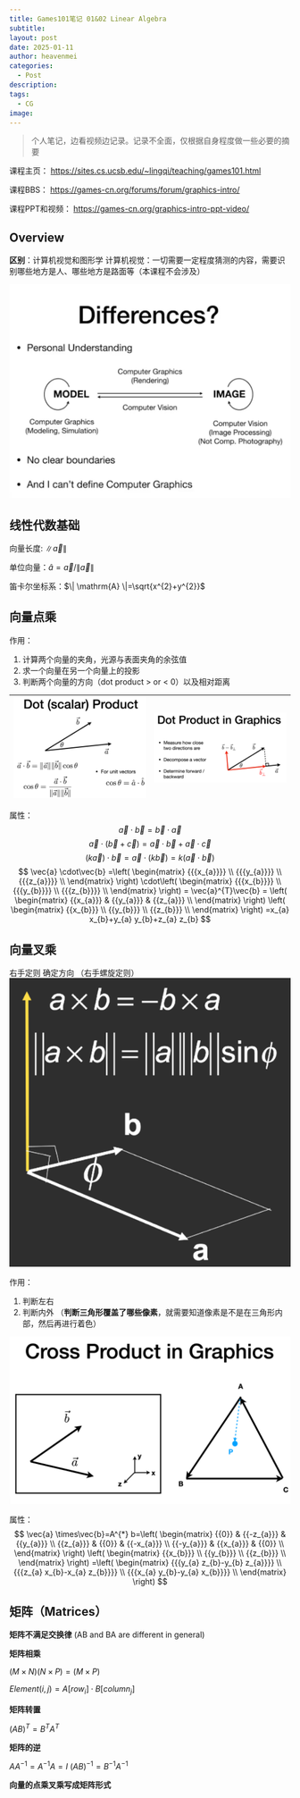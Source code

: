 ```yaml
---
title: Games101笔记 01&02 Linear Algebra
subtitle: 
layout: post
date: 2025-01-11
author: heavenmei
categories:
  - Post
description: 
tags:
  - CG
image:
---
```

> 个人笔记，边看视频边记录。记录不全面，仅根据自身程度做一些必要的摘要

 课程主页： https://sites.cs.ucsb.edu/~lingqi/teaching/games101.html
 
 课程BBS： https://games-cn.org/forums/forum/graphics-intro/
 
 课程PPT和视频： https://games-cn.org/graphics-intro-ppt-video/ 

## Overview
**区别**：计算机视觉和图形学
计算机视觉：一切需要一定程度猜测的内容，需要识别哪些地方是人、哪些地方是路面等（本课程不会涉及）

![|500](assets/2025-01-11-Games101-01+02-LinearAlgebra-20250111112446.png)



## 线性代数基础
向量长度: $\| \vec{a} \|$

单位向量：$\hat{a}=\vec{a} / \| \vec{a} \|$

笛卡尔坐标系：$\| \mathrm{A} \|=\sqrt{x^{2}+y^{2}}$


## 向量点乘

作用：
1. 计算两个向量的夹角，光源与表面夹角的余弦值
2. 求一个向量在另一个向量上的投影
3. 判断两个向量的方向（dot product > or < 0）以及相对距离

| ![](assets/2025-01-11-Games101-01+02-LinearAlgebra-20250111114344.png) | ![](assets/2025-01-11-Games101-01+02-LinearAlgebra-20250111115225.png) |
| ---- | ---- |


属性：
$$
\vec{a} \cdot\vec{b}=\vec{b} \cdot\vec{a} 
$$
$$
\vec{a} \cdot( \vec{b}+\vec{c} )=\vec{a} \cdot\vec{b}+\vec{a} \cdot\vec{c} 
$$
$$
( k \vec{a} ) \cdot\vec{b}=\vec{a} \cdot( k \vec{b} )=k ( \vec{a} \cdot\vec{b} ) 
$$
$$
\vec{a} \cdot\vec{b}
=\left( \begin{matrix} {{{x_{a}}}} \\ {{{y_{a}}}} \\ {{{z_{a}}}} \\ \end{matrix} \right) \cdot\left( \begin{matrix} {{{x_{b}}}} \\ {{{y_{b}}}} \\ {{{z_{b}}}} \\ \end{matrix} \right) 
= \vec{a}^{T}\vec{b} 
= \left( \begin{matrix} {{x_{a}}} & {{y_{a}}} & {{z_{a}}} \\ \end{matrix} \right) \left( \begin{matrix} {{x_{b}}} \\ {{y_{b}}} \\ {{z_{b}}} \\ \end{matrix} \right)  
=x_{a} x_{b}+y_{a} y_{b}+z_{a} z_{b} 
$$



## 向量叉乘

右手定则 确定方向 （右手螺旋定则）
![|300](assets/2025-01-11-Games101-01+02-LinearAlgebra-20250111115540.png)

作用：
1. 判断左右
2. 判断内外 （**判断三角形覆盖了哪些像素**，就需要知道像素是不是在三角形内部，然后再进行着色）

![|500](assets/2025-01-11-Games101-01+02-LinearAlgebra-20250111120444.png)


属性：
$$
\vec{a} \times\vec{b}=A^{*} b=\left( \begin{matrix} {{0}} & {{-z_{a}}} & {{y_{a}}} \\ {{z_{a}}} & {{0}} & {{-x_{a}}} \\ {{-y_{a}}} & {{x_{a}}} & {{0}} \\ \end{matrix} \right) \left( \begin{matrix} {{x_{b}}} \\ {{y_{b}}} \\ {{z_{b}}} \\ \end{matrix} \right) =\left( \begin{matrix} {{{y_{a} z_{b}-y_{b} z_{a}}}} \\ {{{z_{a} x_{b}-x_{a} z_{b}}}} \\ {{{x_{a} y_{b}-y_{a} x_{b}}}} \\ \end{matrix} \right) 
$$






## 矩阵（Matrices）

**矩阵不满足交换律** (AB and BA are different in general)

**矩阵相乘**

$(M \times N) (N \times P) = (M \times P)$

$Element (i, j) = A [row_i] \cdot   B[column_j]$

**矩阵转置**

$( A B )^{T}=B^{T} A^{T}$

**矩阵的逆**

$A A^{-1}=A^{-1} A=I$
$( A B )^{-1}=B^{-1} A^{-1}$


**向量的点乘叉乘写成矩阵形式**

